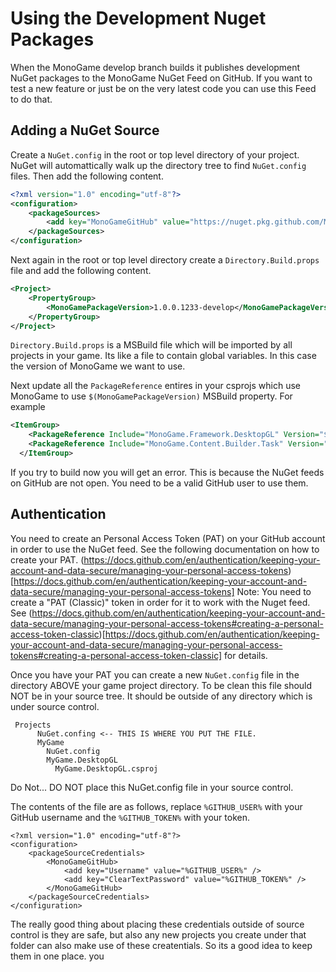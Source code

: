 # Using the Development Nuget Packages

When the MonoGame develop branch builds it publishes development NuGet packages to the 
MonoGame NuGet Feed on GitHub. If you want to test a new feature or just be on the 
very latest code you can use this Feed to do that. 

## Adding a NuGet Source 

Create a `NuGet.config` in the root or top level directory of your project.
NuGet will automattically walk up the directory tree to find `NuGet.config` files. 
Then add the following content.

```xml
<?xml version="1.0" encoding="utf-8"?>
<configuration>
    <packageSources>
        <add key="MonoGameGitHub" value="https://nuget.pkg.github.com/MonoGame/index.json" />
    </packageSources>
</configuration>
```

Next again in the root or top level directory create a `Directory.Build.props` file and add the following content.

```xml
<Project>
    <PropertyGroup>
        <MonoGamePackageVersion>1.0.0.1233-develop</MonoGamePackageVersion>
    </PropertyGroup>
</Project>
```

`Directory.Build.props` is a MSBuild file which will be imported by all projects in your game. 
Its like a file to contain global variables. In this case the version of MonoGame we want to use.

Next update all the `PackageReference` entires in your csprojs which use MonoGame to use `$(MonoGamePackageVersion)` MSBuild property.
For example

```xml
<ItemGroup>
    <PackageReference Include="MonoGame.Framework.DesktopGL" Version="$(MonoGamePackageVersion)" />
    <PackageReference Include="MonoGame.Content.Builder.Task" Version="$(MonoGamePackageVersion)" />
  </ItemGroup>
```

If you try to build now you will get an error. This is because the NuGet feeds on GitHub are not open. You need
to be a valid GitHub user to use them. 

## Authentication

You need to create an Personal Access Token (PAT) on your GitHub account in order to use the NuGet feed.
See the following documentation on how to create your PAT. 
(https://docs.github.com/en/authentication/keeping-your-account-and-data-secure/managing-your-personal-access-tokens)[https://docs.github.com/en/authentication/keeping-your-account-and-data-secure/managing-your-personal-access-tokens]
Note: You need to create a "PAT (Classic)" token in order for it to work with the Nuget feed. See (https://docs.github.com/en/authentication/keeping-your-account-and-data-secure/managing-your-personal-access-tokens#creating-a-personal-access-token-classic)[https://docs.github.com/en/authentication/keeping-your-account-and-data-secure/managing-your-personal-access-tokens#creating-a-personal-access-token-classic] for details.

Once you have your PAT you can create a new `NuGet.config` file in the directory ABOVE your game project directory.
To be clean this file should NOT be in your source tree. It should be outside of any directory which is under source control.

```
 Projects
      NuGet.confing <-- THIS IS WHERE YOU PUT THE FILE.
      MyGame
        NuGet.config
        MyGame.DesktopGL
          MyGame.DesktopGL.csproj

```
Do Not... DO NOT place this NuGet.config file in your source control. 

The contents of the file are as follows, replace `%GITHUB_USER%` with your GitHub username and the `%GITHUB_TOKEN%` with your token.

```
<?xml version="1.0" encoding="utf-8"?>
<configuration>
    <packageSourceCredentials>
        <MonoGameGitHub>
            <add key="Username" value="%GITHUB_USER%" />
            <add key="ClearTextPassword" value="%GITHUB_TOKEN%" />
        </MonoGameGitHub>
    </packageSourceCredentials>
</configuration>
```

The really good thing about placing these credentials outside of source control is they are safe, but also any
new projects you create under that folder can also make use of these createntials. So its a good idea to keep them in one place. 
you
